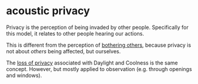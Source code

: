 # acoustic privacy

Privacy is the perception of being invaded by other people. Specifically for this model, it relates to 
other people hearing our actions.

This is different from the perception of 
[bothering others](code=bothering_others), 
because privacy is not about *others* being 
affected, but ourselves.

The [loss of privacy](code=loss_of_visual_privacy) associated with Daylight and Coolness is the 
same concept. However, but mostly applied to observation (e.g. through openings and windows).